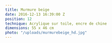 ```yaml
---
title: Murmure beige
date: 2016-12-13 16:39:00 Z
position: 12
technique: Acrylique sur toile, encre de chine
dimensions: 55 x 46 cm
photo: "/uploads/murmurebeige_hd.jpg"
---
```


